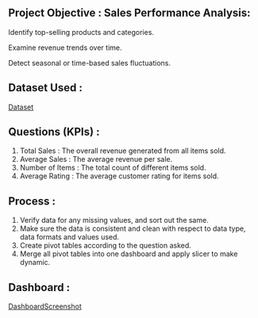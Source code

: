 ## Project Objective : Sales Performance Analysis:

Identify top-selling products and categories.

Examine revenue trends over time.

Detect seasonal or time-based sales fluctuations.

## Dataset Used :

<a href="https://github.com/SanatMishra12/Blinkit-Data-Analysis-Interactive-Dashboard-Creation-Using-MS-Excel-/blob/main/Blinkit%20dashboard.xlsx">Dataset</a>

## Questions (KPIs) : 

1. Total Sales : The overall revenue generated from all items sold.
2. Average Sales : The average revenue per sale.
3. Number of Items : The total count of different items sold.
4. Average Rating : The average customer rating for items sold.

## Process : 

1. Verify data for any missing values, and sort out the same.
2. Make sure the data is consistent and clean with respect to data type, data formats and values used.
3. Create pivot tables according to the question asked.
4. Merge all pivot tables into one dashboard and apply slicer to make dynamic.

## Dashboard : 
<a href="https://github.com/SanatMishra12/Blinkit-Data-Analysis-Interactive-Dashboard-Creation-Using-MS-Excel-/blob/main/Screenshot%202025-08-10%20142359.png">DashboardScreenshot</a>



   
   
